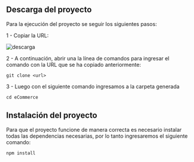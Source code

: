 
## Descarga del proyecto

Para la ejecución del proyecto se seguir los siguientes pasos: 

1 - Copiar la URL:

![descarga](https://user-images.githubusercontent.com/58127103/188290983-285b5dd1-72da-429f-b1e7-60a260ec5d3f.png)

2 - A continuación, abrir una la línea de comandos para ingresar el comando con la URL que se ha copiado anteriormente:
```
git clone <url> 
```

3 - Luego con el siguiente comando ingresamos a la carpeta generada
```
cd eCommerce
```
## Instalación del proyecto

Para que el proyecto funcione de manera correcta es necesario instalar todas las dependencias necesarias, por lo tanto ingresaremos el siguiente comando:
```
npm install
```
